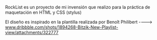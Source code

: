 RockList es un proyecto de mi invensión que realizo para la práctica de maquetación en HTML y CSS (stylus)


El diseño es inspirado en la plantilla realizada por Benoît Philibert ----> www.dribbble.com/shots/1894268-Bitzik-New-Playlist-view/attachments/322777